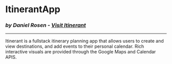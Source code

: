 # ItinerantApp

### *by Daniel Rosen - [Visit Itinerant](https://i-tinerant.herokuapp.com/)*
---
 Itinerant is a fullstack itinerary planning app that allows users to create and view destinations, and add events to their personal calendar. 
 Rich interactive visuals are provided through the Google Maps and Calendar APIS.
